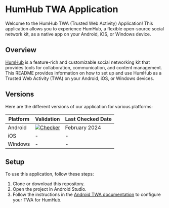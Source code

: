 # HumHub TWA Application
Welcome to the HumHub TWA (Trusted Web Activity) Application! This application allows you to experience HumHub, a flexible open-source social network kit, as a native app on your Android, iOS, or Windows device.

## Overview
[HumHub](https://www.humhub.com/) is a feature-rich and customizable social networking kit that provides tools for collaboration, communication, and content management. This README provides information on how to set up and use HumHub as a Trusted Web Activity (TWA) on your Android, iOS, or Windows devices.

## Versions
Here are the different versions of our application for various platforms:

| Platform | Validation | Last Checked Date |
|----------|---------|--------------|
| Android  | [![Checker](https://github.com/GreenMeteor/humhub-twa/actions/workflows/checker.yml/badge.svg?event=push)](https://github.com/GreenMeteor/humhub-twa/actions/workflows/checker.yml)  | February 2024 |
| iOS      | -       | -            |
| Windows  | -       | -            |

## Setup
To use this application, follow these steps:

1. Clone or download this repository.
2. Open the project in Android Studio.
3. Follow the instructions in the [Android TWA documentation](https://developers.google.com/web/android/trusted-web-activity/quick-start) to configure your TWA for HumHub.

